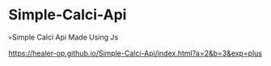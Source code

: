 # Simple-Calci-Api
💀Simple Calci Api Made Using Js

https://healer-op.github.io/Simple-Calci-Api/index.html?a=2&b=3&exp=plus
